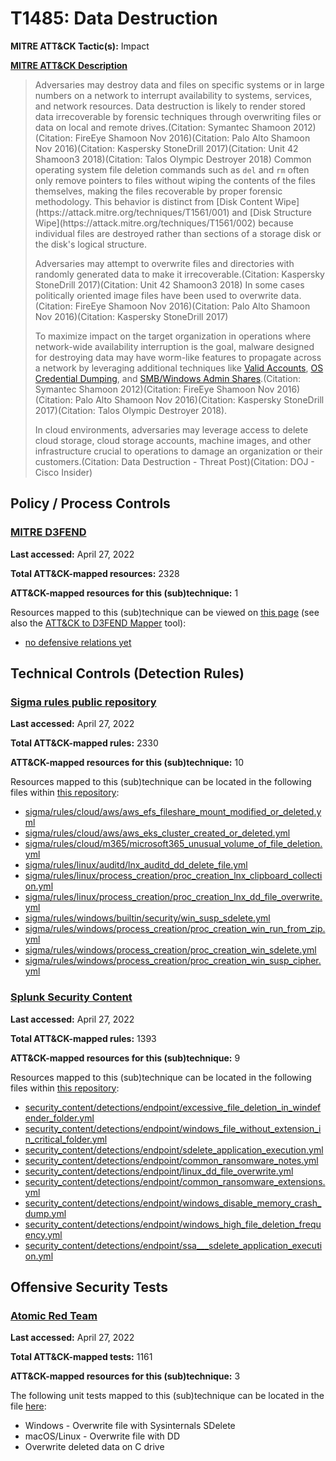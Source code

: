 # T1485: Data Destruction
**MITRE ATT&CK Tactic(s):** Impact

**[MITRE ATT&CK Description](https://attack.mitre.org/techniques/T1485)**
<blockquote>Adversaries may destroy data and files on specific systems or in large numbers on a network to interrupt availability to systems, services, and network resources. Data destruction is likely to render stored data irrecoverable by forensic techniques through overwriting files or data on local and remote drives.(Citation: Symantec Shamoon 2012)(Citation: FireEye Shamoon Nov 2016)(Citation: Palo Alto Shamoon Nov 2016)(Citation: Kaspersky StoneDrill 2017)(Citation: Unit 42 Shamoon3 2018)(Citation: Talos Olympic Destroyer 2018) Common operating system file deletion commands such as <code>del</code> and <code>rm</code> often only remove pointers to files without wiping the contents of the files themselves, making the files recoverable by proper forensic methodology. This behavior is distinct from [Disk Content Wipe](https://attack.mitre.org/techniques/T1561/001) and [Disk Structure Wipe](https://attack.mitre.org/techniques/T1561/002) because individual files are destroyed rather than sections of a storage disk or the disk's logical structure.

Adversaries may attempt to overwrite files and directories with randomly generated data to make it irrecoverable.(Citation: Kaspersky StoneDrill 2017)(Citation: Unit 42 Shamoon3 2018) In some cases politically oriented image files have been used to overwrite data.(Citation: FireEye Shamoon Nov 2016)(Citation: Palo Alto Shamoon Nov 2016)(Citation: Kaspersky StoneDrill 2017)

To maximize impact on the target organization in operations where network-wide availability interruption is the goal, malware designed for destroying data may have worm-like features to propagate across a network by leveraging additional techniques like [Valid Accounts](https://attack.mitre.org/techniques/T1078), [OS Credential Dumping](https://attack.mitre.org/techniques/T1003), and [SMB/Windows Admin Shares](https://attack.mitre.org/techniques/T1021/002).(Citation: Symantec Shamoon 2012)(Citation: FireEye Shamoon Nov 2016)(Citation: Palo Alto Shamoon Nov 2016)(Citation: Kaspersky StoneDrill 2017)(Citation: Talos Olympic Destroyer 2018).

In cloud environments, adversaries may leverage access to delete cloud storage, cloud storage accounts, machine images, and other infrastructure crucial to operations to damage an organization or their customers.(Citation: Data Destruction - Threat Post)(Citation: DOJ  - Cisco Insider)</blockquote>

## Policy / Process Controls
### [MITRE D3FEND](https://d3fend.mitre.org/)
**Last accessed:** April 27, 2022

**Total ATT&CK-mapped resources:** 2328

**ATT&CK-mapped resources for this (sub)technique:** 1

Resources mapped to this (sub)technique can be viewed on [this page](https://d3fend.mitre.org/) (see also the [ATT&CK to D3FEND Mapper](https://d3fend.mitre.org/tools/attack-mapper) tool):

* [no defensive relations yet](https://d3fend.mitre.org/techniques/d3f:nodefensiverelationsyet)

## Technical Controls (Detection Rules)
### [Sigma rules public repository](https://github.com/SigmaHQ/sigma)
**Last accessed:** April 27, 2022

**Total ATT&CK-mapped rules:** 2330

**ATT&CK-mapped resources for this (sub)technique:** 10

Resources mapped to this (sub)technique can be located in the following files within [this repository](https://github.com/SigmaHQ/sigma/tree/master/rules):

* [sigma/rules/cloud/aws/aws_efs_fileshare_mount_modified_or_deleted.yml](https://github.com/SigmaHQ/sigma/blob/master/rules/cloud/aws/aws_efs_fileshare_mount_modified_or_deleted.yml)
* [sigma/rules/cloud/aws/aws_eks_cluster_created_or_deleted.yml](https://github.com/SigmaHQ/sigma/blob/master/rules/cloud/aws/aws_eks_cluster_created_or_deleted.yml)
* [sigma/rules/cloud/m365/microsoft365_unusual_volume_of_file_deletion.yml](https://github.com/SigmaHQ/sigma/blob/master/rules/cloud/m365/microsoft365_unusual_volume_of_file_deletion.yml)
* [sigma/rules/linux/auditd/lnx_auditd_dd_delete_file.yml](https://github.com/SigmaHQ/sigma/blob/master/rules/linux/auditd/lnx_auditd_dd_delete_file.yml)
* [sigma/rules/linux/process_creation/proc_creation_lnx_clipboard_collection.yml](https://github.com/SigmaHQ/sigma/blob/master/rules/linux/process_creation/proc_creation_lnx_clipboard_collection.yml)
* [sigma/rules/linux/process_creation/proc_creation_lnx_dd_file_overwrite.yml](https://github.com/SigmaHQ/sigma/blob/master/rules/linux/process_creation/proc_creation_lnx_dd_file_overwrite.yml)
* [sigma/rules/windows/builtin/security/win_susp_sdelete.yml](https://github.com/SigmaHQ/sigma/blob/master/rules/windows/builtin/security/win_susp_sdelete.yml)
* [sigma/rules/windows/process_creation/proc_creation_win_run_from_zip.yml](https://github.com/SigmaHQ/sigma/blob/master/rules/windows/process_creation/proc_creation_win_run_from_zip.yml)
* [sigma/rules/windows/process_creation/proc_creation_win_sdelete.yml](https://github.com/SigmaHQ/sigma/blob/master/rules/windows/process_creation/proc_creation_win_sdelete.yml)
* [sigma/rules/windows/process_creation/proc_creation_win_susp_cipher.yml](https://github.com/SigmaHQ/sigma/blob/master/rules/windows/process_creation/proc_creation_win_susp_cipher.yml)

### [Splunk Security Content](https://github.com/splunk/security_content)
**Last accessed:** April 27, 2022

**Total ATT&CK-mapped rules:** 1393

**ATT&CK-mapped resources for this (sub)technique:** 9

Resources mapped to this (sub)technique can be located in the following files within [this repository](https://github.com/splunk/security_content/tree/develop/detections):

* [security_content/detections/endpoint/excessive_file_deletion_in_windefender_folder.yml](https://github.com/splunk/security_content/blob/develop/detections/endpoint/excessive_file_deletion_in_windefender_folder.yml)
* [security_content/detections/endpoint/windows_file_without_extension_in_critical_folder.yml](https://github.com/splunk/security_content/blob/develop/detections/endpoint/windows_file_without_extension_in_critical_folder.yml)
* [security_content/detections/endpoint/sdelete_application_execution.yml](https://github.com/splunk/security_content/blob/develop/detections/endpoint/sdelete_application_execution.yml)
* [security_content/detections/endpoint/common_ransomware_notes.yml](https://github.com/splunk/security_content/blob/develop/detections/endpoint/common_ransomware_notes.yml)
* [security_content/detections/endpoint/linux_dd_file_overwrite.yml](https://github.com/splunk/security_content/blob/develop/detections/endpoint/linux_dd_file_overwrite.yml)
* [security_content/detections/endpoint/common_ransomware_extensions.yml](https://github.com/splunk/security_content/blob/develop/detections/endpoint/common_ransomware_extensions.yml)
* [security_content/detections/endpoint/windows_disable_memory_crash_dump.yml](https://github.com/splunk/security_content/blob/develop/detections/endpoint/windows_disable_memory_crash_dump.yml)
* [security_content/detections/endpoint/windows_high_file_deletion_frequency.yml](https://github.com/splunk/security_content/blob/develop/detections/endpoint/windows_high_file_deletion_frequency.yml)
* [security_content/detections/endpoint/ssa___sdelete_application_execution.yml](https://github.com/splunk/security_content/blob/develop/detections/endpoint/ssa___sdelete_application_execution.yml)


## Offensive Security Tests
### [Atomic Red Team](https://github.com/redcanaryco/atomic-red-team)
**Last accessed:** April 27, 2022

**Total ATT&CK-mapped tests:** 1161

**ATT&CK-mapped resources for this (sub)technique:** 3

The following unit tests mapped to this (sub)technique can be located in the file [here](https://github.com/redcanaryco/atomic-red-team/tree/master/atomics/T1485/T1485.yaml):

* Windows - Overwrite file with Sysinternals SDelete
* macOS/Linux - Overwrite file with DD
* Overwrite deleted data on C drive

